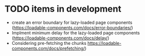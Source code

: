 # TODO items in development
- create an error boundary for lazy-loaded page components (https://loadable-components.com/docs/error-boundaries/)
- Implment minimum delay for the lazy-loaded page components (https://loadable-components.com/docs/delay/)
- Considering pre-fetching the chunks https://loadable-components.com/docs/prefetching/)